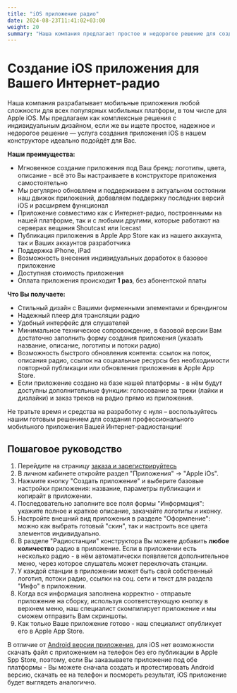 ```yaml
---
title: "iOS приложение радио"
date: 2024-08-23T11:41:02+03:00
weight: 20
summary: "Наша компания предлагает простое и недорогое решение для создания кастомных iOS приложений для интернет-радиостанций, с возможностью легкой настройки, поддержкой стриминга Shoutcast и Icecast и без абонентской платы."
---
```



# Создание iOS приложения для Вашего Интернет-радио
Наша компания разрабатывает мобильные приложения любой сложности для всех популярных мобильных платформ, в том числе для Apple iOS. Мы предлагаем как комплексные решения с индивидуальным дизайном, если же вы ищете простое, надежное и недорогое решение — услуга создания приложения iOS в нашем конструкторе идеально подойдёт для Вас.

**Наши преимущества:**
- Мгновенное создание приложения под Ваш бренд: логотипы, цвета, описание - всё это Вы настраиваете в конструкторе приложения самостоятельно
- Мы регулярно обновляем и поддерживаем в актуальном состоянии наш движок приложений, добавляем поддержку последних версий iOS и расширяем функционал
- Приложение совместимо как с Интернет-радио, построенными на нашей платформе, так и с любыми другими, которые работают на серверах вещания Shoutcast или Icecast
- Публикация приложения в Apple App Store как из нашего аккаунта, так и Ваших аккаунтов разработчика
- Поддержка iPhone, iPad
- Возможность внесения индивидуальных доработок в базовое приложение
- Доступная стоимость приложения
- Оплата приложения происходит **1 раз**, без абонентской платы

**Что Вы получаете:**
- Стильный дизайн с Вашими фирменными элементами и брендингом
- Надежный плеер для трансляции радио
- Удобный интерфейс для слушателей
- Минимальное техническое сопровождение, в базовой версии Вам достаточно заполнить форму создания приложения (указать название, описание, логотипы и потоки радио)
- Возможность быстрого обновления контента: ссылок на поток, описания радио, ссылок на социальные ресурсы без необходимости повторной публикации или обновления приложения в Apple App Store.
- Если приложение создано на базе нашей платформы - в нём будут доступны дополнительные функции: голосование за треки (лайки и дизлайки) и заказ треков на радио прямо из приложения.

Не тратьте время и средства на разработку с нуля – воспользуйтесь нашим готовым решением для создания профессионального мобильного приложения Вашей Интернет-радиостанции!

## Пошаговое руководство
1. Перейдите на страницу <a href="https://app.radio-tochka.com/login/" target="_blank">заказа и зарегистрируйтесь</a>
2. В личном кабинете откройте раздел "Приложения" -> "Apple iOs".
3. Нажмите кнопку "Создать приложение" и выберите базовые настройки приложения: название, параметры публикации и копирайт в приложении.
4. Последовательно заполните все поля формы "Информация": укажите полное и краткое описание, закачайте логотипы и иконку.
5. Настройте внешний вид приложения в разделе "Оформление": можно как выбрать готовый "скин", так и настроить все цвета элементов индивидуально.
6. В разделе "Радиостанции" конструктора Вы можете добавить **любое количество** радио в приложение. Если в приложении есть несколько радио - в нём автоматически появляется дополнительное меню, через которое слушатель может переключать станции.
7. У каждой станции в приложении может быть свой собственный логотип, потоки радио, ссылки на соц. сети и текст для раздела "Инфо" в приложении.
8. Когда вся информация заполнена корректно - отправьте приложение на сборку, используя соответствующую кнопку в верхнем меню, наш специалист скомпилирует приложение и мы сможем отправить Вам скриншоты.
9. Как только Ваше приложение готово - наш специалист опубликует его в Apple App Store.

В отличие от [Android версии приложения](/docs/apps/android), для iOS нет возможности скачать файл с приложением на телефон без его публикации в Apple Spp Store, поэтому, если Вы заказываете приложение под обе платформы - Вы можете сначала создать и протестировать Android версию, скачать ее на телефон и посмореть результат, iOS приложение будет выглядеть аналогично.

